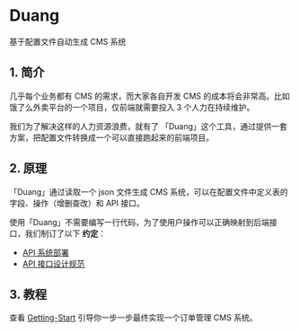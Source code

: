 # Duang

基于配置文件自动生成 CMS 系统

## 1. 简介

几乎每个业务都有 CMS 的需求，而大家各自开发 CMS 的成本将会非常高。比如饿了么外卖平台的一个项目，仅前端就需要投入 3 个人力在持续维护。

我们为了解决这样的人力资源浪费，就有了 「Duang」这个工具，通过提供一套方案，把配置文件转换成一个可以直接跑起来的前端项目。

## 2. 原理

「Duang」通过读取一个 json 文件生成 CMS 系统，可以在配置文件中定义表的字段、操作（增删查改）和 API 接口。

使用「Duang」不需要编写一行代码，为了使用户操作可以正确映射到后端接口，我们制订了以下 **约定**：

* [API 系统部署](../deploy/#1)
* [API 接口设计规范](../deploy/#2)

## 3. 教程

查看 [Getting-Start](../getting-start/) 引导你一步一步最终实现一个订单管理 CMS 系统。
